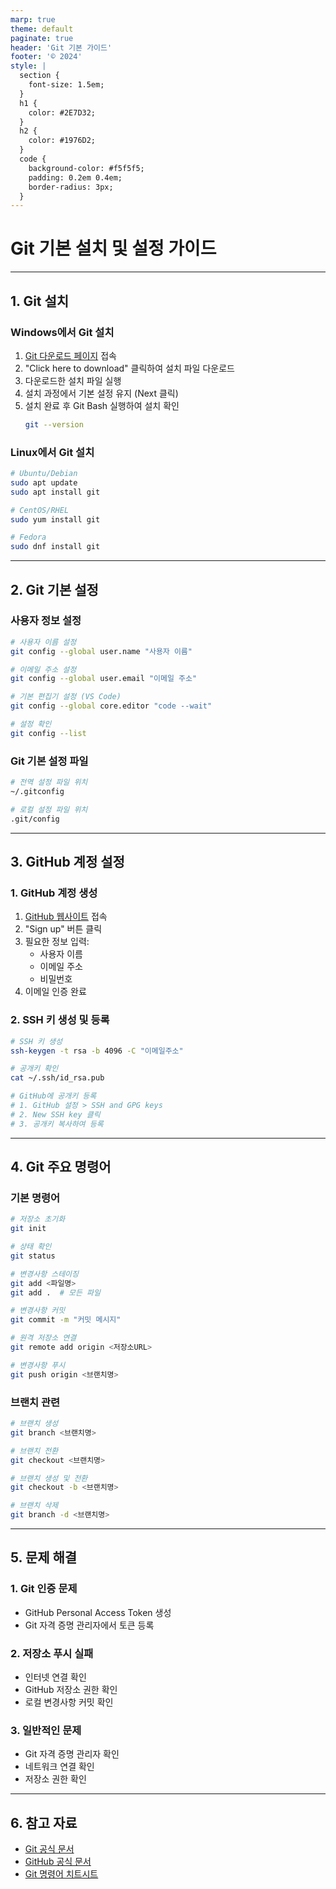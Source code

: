 ```yaml
---
marp: true
theme: default
paginate: true
header: 'Git 기본 가이드'
footer: '© 2024'
style: |
  section {
    font-size: 1.5em;
  }
  h1 {
    color: #2E7D32;
  }
  h2 {
    color: #1976D2;
  }
  code {
    background-color: #f5f5f5;
    padding: 0.2em 0.4em;
    border-radius: 3px;
  }
---
```


<!-- _class: lead -->
# Git 기본 설치 및 설정 가이드

---

## 1. Git 설치

### Windows에서 Git 설치
1. [Git 다운로드 페이지](https://git-scm.com/download/win) 접속
2. "Click here to download" 클릭하여 설치 파일 다운로드
3. 다운로드한 설치 파일 실행
4. 설치 과정에서 기본 설정 유지 (Next 클릭)
5. 설치 완료 후 Git Bash 실행하여 설치 확인
   ```bash
   git --version
   ```

### Linux에서 Git 설치
```bash
# Ubuntu/Debian
sudo apt update
sudo apt install git

# CentOS/RHEL
sudo yum install git

# Fedora
sudo dnf install git
```

---

## 2. Git 기본 설정

### 사용자 정보 설정
```bash
# 사용자 이름 설정
git config --global user.name "사용자 이름"

# 이메일 주소 설정
git config --global user.email "이메일 주소"

# 기본 편집기 설정 (VS Code)
git config --global core.editor "code --wait"

# 설정 확인
git config --list
```

### Git 기본 설정 파일
```bash
# 전역 설정 파일 위치
~/.gitconfig

# 로컬 설정 파일 위치
.git/config
```

---

## 3. GitHub 계정 설정

### 1. GitHub 계정 생성
1. [GitHub 웹사이트](https://github.com) 접속
2. "Sign up" 버튼 클릭
3. 필요한 정보 입력:
   - 사용자 이름
   - 이메일 주소
   - 비밀번호
4. 이메일 인증 완료

### 2. SSH 키 생성 및 등록
```bash
# SSH 키 생성
ssh-keygen -t rsa -b 4096 -C "이메일주소"

# 공개키 확인
cat ~/.ssh/id_rsa.pub

# GitHub에 공개키 등록
# 1. GitHub 설정 > SSH and GPG keys
# 2. New SSH key 클릭
# 3. 공개키 복사하여 등록
```

---

## 4. Git 주요 명령어

### 기본 명령어
```bash
# 저장소 초기화
git init

# 상태 확인
git status

# 변경사항 스테이징
git add <파일명>
git add .  # 모든 파일

# 변경사항 커밋
git commit -m "커밋 메시지"

# 원격 저장소 연결
git remote add origin <저장소URL>

# 변경사항 푸시
git push origin <브랜치명>
```

### 브랜치 관련
```bash
# 브랜치 생성
git branch <브랜치명>

# 브랜치 전환
git checkout <브랜치명>

# 브랜치 생성 및 전환
git checkout -b <브랜치명>

# 브랜치 삭제
git branch -d <브랜치명>
```

---

## 5. 문제 해결

### 1. Git 인증 문제
- GitHub Personal Access Token 생성
- Git 자격 증명 관리자에서 토큰 등록

### 2. 저장소 푸시 실패
- 인터넷 연결 확인
- GitHub 저장소 권한 확인
- 로컬 변경사항 커밋 확인

### 3. 일반적인 문제
- Git 자격 증명 관리자 확인
- 네트워크 연결 확인
- 저장소 권한 확인

---

## 6. 참고 자료
- [Git 공식 문서](https://git-scm.com/doc)
- [GitHub 공식 문서](https://docs.github.com)
- [Git 명령어 치트시트](https://education.github.com/git-cheat-sheet-education.pdf) 